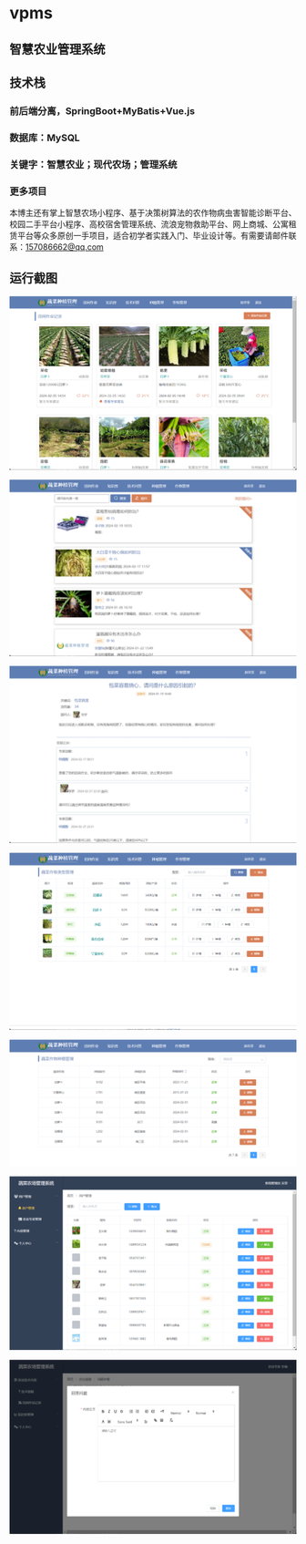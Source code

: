 # vpms
## 智慧农业管理系统
## 技术栈 
### 前后端分离，SpringBoot+MyBatis+Vue.js
### 数据库：MySQL
### 关键字：智慧农业；现代农场；管理系统

### 更多项目 
本博主还有掌上智慧农场小程序、基于决策树算法的农作物病虫害智能诊断平台、校园二手平台小程序、高校宿舍管理系统、流浪宠物救助平台、网上商城、公寓租赁平台等众多原创一手项目，适合初学者实践入门、毕业设计等。有需要请邮件联系：157086662@qq.com

## 运行截图 
![image](vpms-vue/static/vpms(1).png)

![image](vpms-vue/static/vpms(5).png)

![image](vpms-vue/static/vpms(6).png)

![image](vpms-vue/static/vpms(7).png)

![image](vpms-vue/static/vpms(8).png)

![image](vpms-vue/static/vpms(9).png)

![image](vpms-vue/static/vpms(12).png)
